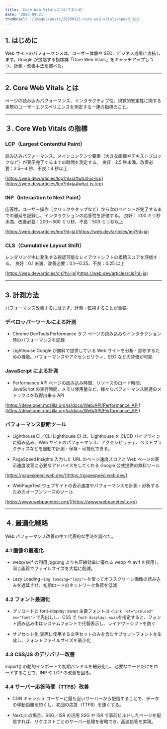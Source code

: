 ```yaml
---
title: 'Core Web Vitalsについてまとめ'
date: '2025-09-21'
thumbnail: '/images/posts/20250921-core-web-vitals/speed.jpg'
---
```


## 1. はじめに

Web サイトのパフォーマンスは、ユーザー体験や SEO、ビジネス成果に直結します。Google が提唱する指標群「Core Web Vitals」をキャッチアップしつつ、計測・改善手法を調べた。

---

## 2. Core Web Vitals とは

ページの読み込みパフォーマンス、インタラクティブ性、視覚的安定性に関する実際のユーザーエクスペリエンスを測定する一連の指標のこと。

---

## ３. Core Web Vitals の指標

### LCP（Largest Contentful Paint）

読み込みパフォーマンス。メインコンテンツ要素（大きな画像やテキストブロックなど）が表示完了するまでの時間を測定する。
良好：2.5 秒未満、改善必要：2.5〜4 秒、不良：4 秒以上

[https://web.dev/articles/lcp?hl=ja#what-is-lcp](https://web.dev/articles/lcp?hl=ja#what-is-lcp)

### INP（Interaction to Next Paint）

応答性。ユーザー操作（クリックやタップなど）から次のペイントが完了するまでの遅延を記録し、インタラクションの応答性を評価する。
良好： 200 ミリ秒未満、改善必要：200〜500 ミリ秒、不良：500 ミリ秒以上

[https://web.dev/articles/inp?hl=ja](https://web.dev/articles/inp?hl=ja)

### CLS（Cumulative Layout Shift）

レンダリング中に発生する視認可能なレイアウトシフトの累積スコアを評価する。
良好：0.1 未満、改善必要：0.1〜0.25、不良：0.25 以上

[https://web.dev/articles/cls?hl=ja](https://web.dev/articles/cls?hl=ja)

---

## 3. 計測方法

パフォーマンス改善するにはまず、計測・監視することが重要。

### デベロッパーツールによる計測

- Chrome DevTools Performance タブ
  ページの読み込みやインタラクション時のパフォーマンスを記録

- Lighthouse
  Google が無料で提供している Web サイトを分析・診断するための機能。パフォーマンスやアクセシビリティ、SEO などの評価が可能

### JavaScript による計測

- Performance API
  ページの読み込み時間、リソースのロード時間、JavaScript の実行時間、メモリ使用量など、様々なパフォーマンス関連のメトリクスを取得出来る API

[https://developer.mozilla.org/ja/docs/Web/API/Performance_API](https://developer.mozilla.org/ja/docs/Web/API/Performance_API)

### パフォーマンス診断ツール

- Lighthouse CI／CLI
  Lighthouse CI は、Lighthouse を CI/CD パイプラインに組み込み、Web サイトのパフォーマンス、アクセシビリティ、ベストプラクティスなどを自動で計測・保存・可視化できる。

- PageSpeed Insights
  入力した URL のページ速度スコアと Web ページの表示速度改善に必要なアドバイスをしてくれる Google 公式提供の無料ツール

[https://pagespeed.web.dev/](https://pagespeed.web.dev/)

- WebPageTest
  ウェブサイトの表示速度やパフォーマンスを計測・分析するためのオープンソースのツール

[https://www.webpagetest.org/](https://www.webpagetest.org/)

---

## ４. 最適化戦略

Web パフォーマンス改善の中で代表的な手法を調べた。

### 4.1 画像の最適化

- webp/avif の利用
  jpg/png よりも圧縮効率に優れる webp や avif を採用し同じ画質でファイルサイズを大幅に削減。

- Lazy Loading
  `<img loading="lazy">` を使ってオフスクリーン画像の読み込みを遅延させ、初期ロードのネットワーク負荷を低減

### 4.2 フォント最適化

- プリロードと font-display: swap
  主要フォントは `<link rel="preload" as="font">` で先出しし、CSS で `font-display: swap`を指定すると、フォント読み込み中はシステムフォントで代替表示し、レイアウトシフトを防ぐ

- サブセット化
  実際に使用する文字セットのみを含むサブセットフォントを生成し、フォントファイルサイズを最小化

### 4.3 CSS/JS のデリバリー改善

import() の動的インポートで初期バンドルを細分化し、必要なコードだけをロードすることで、INP や LCP の改善を図る。

### 4.4 サーバー応答時間（TTFB）改善

- CDN キャッシュ
  ユーザーに最も近いサーバーから配信することで、データの移動距離を短くし、初回の応答（TTFB）を速くする。

- Next.js の場合、SSG／ISR の活用
  SSG や ISR で事前ビルドしたページを配信すれば、リクエストごとのサーバー処理を省略でき、高速応答を実現。
